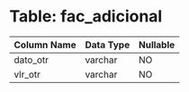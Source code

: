 # Table: fac_adicional

| Column Name | Data Type | Nullable |
|-------------|-----------|----------|
| dato_otr | varchar | NO |
| vlr_otr | varchar | NO |
